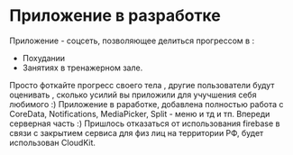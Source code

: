 # Приложение в разработке
Приложение - соцсеть, позволяющее делиться прогрессом в :
+  Похудании
+  Занятиях в тренажерном зале.

Просто фоткайте прогресс своего тела , другие пользователи будут оценивать , сколько усилий вы приложили для учучшения себя любимого :)
Приложение в раработке, добавлена полностью работа с CoreData,  Notifications, MediaPicker, Split - меню и тд и тп. Впереди серверная часть :)
Пришлось отказаться от использования firebase в связи с закрытием сервиса для физ лиц на территории РФ, будет использован CloudKit. 
